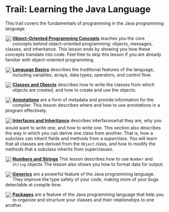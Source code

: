 
# Trail: Learning the Java Language

This trail covers the fundamentals of programming in the Java programming language. <!--    CONCEPTS    -->

[<img src="../images/javaIcon.gif" align="left" width="20" height="20" border="0" alt="trail icon" /> **Object-Oriented Programming Concepts**](concepts/index.html) teaches you the core concepts behind object-oriented programming: objects, messages, classes, and inheritance. This lesson ends by showing you how these concepts translate into code. Feel free to skip this lesson if you are already familiar with object-oriented programming. <!--    LANGUAGE BASICS    -->

[<img src="../images/javaIcon.gif" align="left" width="20" height="20" border="0" alt="trail icon" /> **Language Basics**](nutsandbolts/index.html) describes the traditional features of the language, including variables, arrays, data types, operators, and control flow. <!--    JAVA OO    -->

[<img src="../images/javaIcon.gif" align="left" width="20" height="20" border="0" alt="trail icon" /> **Classes and Objects**](javaOO/index.html) describes how to write the classes from which objects are created, and how to create and use the objects. <!--    JAVA IandI    -->

[<img src="../images/javaIcon.gif" align="left" width="20" height="20" border="0" alt="trail icon" /> **Annotations**](annotations/index.html) are a form of metadata and provide information for the compiler. This lesson describes where and how to use annotations in a program effectively.<!--    Annotations  -->

[<img src="../images/javaIcon.gif" align="left" width="20" height="20" border="0" alt="trail icon" /> **Interfaces and Inheritance**](IandI/index.html) describes interfaces&#151;what they are, why you would want to write one, and how to write one. This section also describes the way in which you can derive one class from another. That is, how a *subclass* can inherit fields and methods from a *superclass*. You will learn that all classes are derived from the `Object` class, and how to modify the methods that a subclass inherits from superclasses. <!--    DATA    -->

[<img src="../images/javaIcon.gif" align="left" width="20" height="20" border="0" alt="trail icon" /> **Numbers and Strings**](data/index.html) This lesson describes how to use `Number` and `String` objects The lesson also shows you how to format data for output. <!--    GENERICS    -->

[<img src="../images/javaIcon.gif" align="left" width="20" height="20" border="0" alt="trail icon" /> **Generics**](generics/index.html) are a powerful feature of the Java programming language. They improve the type safety of your code, making more of your bugs detectable at compile time. <!--    PACKAGE    -->

[<img src="../images/javaIcon.gif" align="left" width="20" height="20" border="0" alt="trail icon" /> **Packages**](package/index.html) are a feature of the Java programming language that help you to organize and structure your classes and their relationships to one another.
